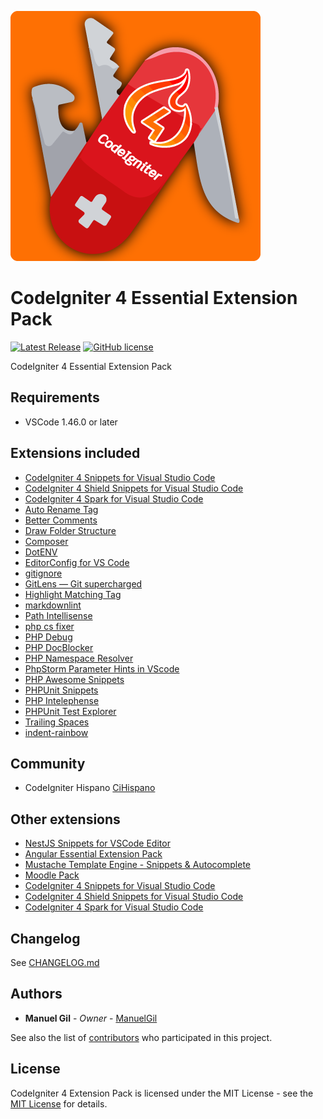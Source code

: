 ![icon](https://raw.githubusercontent.com/ManuelGil/vscode-codeigniter4-pack/main/icon.png)

# CodeIgniter 4 Essential Extension Pack

[![Latest Release](https://img.shields.io/visual-studio-marketplace/v/imgildev.vscode-codeigniter4-pack?style=flat&label=VS%20Marketplace&logo=visual-studio-code)](https://marketplace.visualstudio.com/items?itemName=imgildev.vscode-codeigniter4-pack)
[![GitHub license](https://img.shields.io/github/license/ManuelGil/vscode-codeigniter4-pack)]()

CodeIgniter 4 Essential Extension Pack

## Requirements

- VSCode 1.46.0 or later

## Extensions included

- [CodeIgniter 4 Snippets for Visual Studio Code](https://marketplace.visualstudio.com/items?itemName=imgildev.vscode-codeigniter4-snippets)
- [CodeIgniter 4 Shield Snippets for Visual Studio Code](https://marketplace.visualstudio.com/items?itemName=imgildev.vscode-codeigniter4-shield-snippets)
- [CodeIgniter 4 Spark for Visual Studio Code](https://marketplace.visualstudio.com/items?itemName=imgildev.vscode-codeigniter4-spark)
- [Auto Rename Tag](https://marketplace.visualstudio.com/items?itemName=formulahendry.auto-rename-tag)
- [Better Comments](https://marketplace.visualstudio.com/items?itemName=aaron-bond.better-comments)
- [Draw Folder Structure](https://marketplace.visualstudio.com/items?itemName=jmkrivocapich.drawfolderstructure)
- [Composer](https://marketplace.visualstudio.com/items?itemName=devsense.composer-php-vscode)
- [DotENV](https://marketplace.visualstudio.com/items?itemName=mikestead.dotenv)
- [EditorConfig for VS Code](https://marketplace.visualstudio.com/items?itemName=editorconfig.editorconfig)
- [gitignore](https://marketplace.visualstudio.com/items?itemName=codezombiech.gitignore)
- [GitLens — Git supercharged](https://marketplace.visualstudio.com/items?itemName=eamodio.gitlens)
- [Highlight Matching Tag](https://marketplace.visualstudio.com/items?itemName=vincaslt.highlight-matching-tag)
- [markdownlint](https://marketplace.visualstudio.com/items?itemName=davidanson.vscode-markdownlint)
- [Path Intellisense](https://marketplace.visualstudio.com/items?itemName=christian-kohler.path-intellisense)
- [php cs fixer](https://marketplace.visualstudio.com/items?itemName=junstyle.php-cs-fixer)
- [PHP Debug](https://marketplace.visualstudio.com/items?itemName=xdebug.php-debug)
- [PHP DocBlocker](https://marketplace.visualstudio.com/items?itemName=neilbrayfield.php-docblocker)
- [PHP Namespace Resolver](https://marketplace.visualstudio.com/items?itemName=mehedidracula.php-namespace-resolver)
- [PhpStorm Parameter Hints in VScode](https://marketplace.visualstudio.com/items?itemName=mrchetan.phpstorm-parameter-hints-in-vscode)
- [PHP Awesome Snippets](https://marketplace.visualstudio.com/items?itemName=hakcorp.php-awesome-snippets)
- [PHPUnit Snippets](https://marketplace.visualstudio.com/items?itemName=onecentlin.phpunit-snippets)
- [PHP Intelephense](https://marketplace.visualstudio.com/items?itemName=bmewburn.vscode-intelephense-client)
- [PHPUnit Test Explorer](https://marketplace.visualstudio.com/items?itemName=recca0120.vscode-phpunit)
- [Trailing Spaces](https://marketplace.visualstudio.com/items?itemName=shardulm94.trailing-spaces)
- [indent-rainbow](https://marketplace.visualstudio.com/items?itemName=oderwat.indent-rainbow)

## Community

- CodeIgniter Hispano [CiHispano](https://www.cihispano.org/)

## Other extensions

- [NestJS Snippets for VSCode Editor](https://marketplace.visualstudio.com/items?itemName=imgildev.vscode-nestjs-snippets-extension)
- [Angular Essential Extension Pack](https://marketplace.visualstudio.com/items?itemName=imgildev.vscode-angular-ts-pack)
- [Mustache Template Engine - Snippets & Autocomplete](https://marketplace.visualstudio.com/items?itemName=imgildev.vscode-mustache-snippets)
- [Moodle Pack](https://marketplace.visualstudio.com/items?itemName=imgildev.vscode-moodle-snippets)
- [CodeIgniter 4 Snippets for Visual Studio Code](https://marketplace.visualstudio.com/items?itemName=imgildev.vscode-codeigniter4-snippets)
- [CodeIgniter 4 Shield Snippets for Visual Studio Code](https://marketplace.visualstudio.com/items?itemName=imgildev.vscode-codeigniter4-shield-snippets)
- [CodeIgniter 4 Spark for Visual Studio Code](https://marketplace.visualstudio.com/items?itemName=imgildev.vscode-codeigniter4-spark)

## Changelog

See [CHANGELOG.md](./CHANGELOG.md)

## Authors

- **Manuel Gil** - _Owner_ - [ManuelGil](https://github.com/ManuelGil)

See also the list of [contributors](https://github.com/ManuelGil/vscode-codeigniter4-pack/contributors) who participated in this project.

## License

CodeIgniter 4 Extension Pack is licensed under the MIT License - see the [MIT License](https://opensource.org/licenses/MIT) for details.
